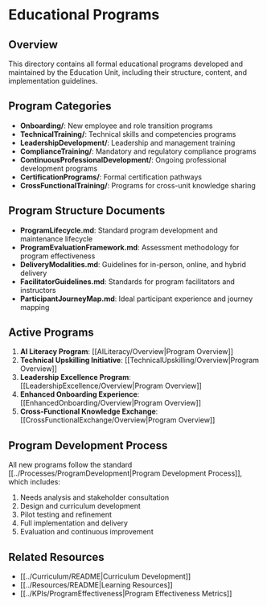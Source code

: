 # Educational Programs

## Overview
This directory contains all formal educational programs developed and maintained by the Education Unit, including their structure, content, and implementation guidelines.

## Program Categories
- **Onboarding/**: New employee and role transition programs
- **TechnicalTraining/**: Technical skills and competencies programs
- **LeadershipDevelopment/**: Leadership and management training
- **ComplianceTraining/**: Mandatory and regulatory compliance programs
- **ContinuousProfessionalDevelopment/**: Ongoing professional development programs
- **CertificationPrograms/**: Formal certification pathways
- **CrossFunctionalTraining/**: Programs for cross-unit knowledge sharing

## Program Structure Documents
- **ProgramLifecycle.md**: Standard program development and maintenance lifecycle
- **ProgramEvaluationFramework.md**: Assessment methodology for program effectiveness
- **DeliveryModalities.md**: Guidelines for in-person, online, and hybrid delivery
- **FacilitatorGuidelines.md**: Standards for program facilitators and instructors
- **ParticipantJourneyMap.md**: Ideal participant experience and journey mapping

## Active Programs
1. **AI Literacy Program**: [[AILiteracy/Overview|Program Overview]]
2. **Technical Upskilling Initiative**: [[TechnicalUpskilling/Overview|Program Overview]]
3. **Leadership Excellence Program**: [[LeadershipExcellence/Overview|Program Overview]]
4. **Enhanced Onboarding Experience**: [[EnhancedOnboarding/Overview|Program Overview]]
5. **Cross-Functional Knowledge Exchange**: [[CrossFunctionalExchange/Overview|Program Overview]]

## Program Development Process
All new programs follow the standard [[../Processes/ProgramDevelopment|Program Development Process]], which includes:
1. Needs analysis and stakeholder consultation
2. Design and curriculum development
3. Pilot testing and refinement
4. Full implementation and delivery
5. Evaluation and continuous improvement

## Related Resources
- [[../Curriculum/README|Curriculum Development]]
- [[../Resources/README|Learning Resources]]
- [[../KPIs/ProgramEffectiveness|Program Effectiveness Metrics]] 